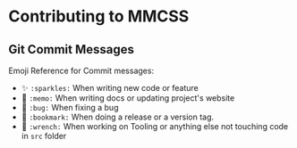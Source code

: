 # Contributing to MMCSS

## Git Commit Messages

Emoji Reference for Commit messages:
  - ✨ `:sparkles:` When writing new code or feature
  - 📝 `:memo:` When writing docs or updating project's website
  - 🐛 `:bug:` When fixing a bug
  - 🔖 `:bookmark:` When doing a release or a version tag.
  - 🔧 `:wrench:` When working on Tooling or anything else not touching code in `src` folder